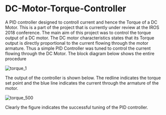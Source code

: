# DC-Motor-Torque-Controller

A PID controller designed to controll current and hence the Torque of a DC Motor. This is a part of the project that is currently under review at the IROS 2018 conference. The main aim of this project was to control the torque output of a DC motor. The DC motor characteristics states that its Torque output is directly proportional to the current flowing through the motor armature. Thus a simple  PID Controller was tuned to control the current flowing through the DC Motor. The block diagram below shows the entire procedure 

![torque_1](https://user-images.githubusercontent.com/15217992/40603997-3471cfd6-627b-11e8-9bf3-36a8a7526b3b.PNG)

The output of the controller is shown below. The redline indicates the torque set point and the blue line indicates the current through the armature of the motor. 

![torque_500](https://user-images.githubusercontent.com/15217992/40604058-7167d75a-627b-11e8-8ac2-09d6530c64df.png)

Clearly the figure indicates the successful tuning of the PID controller.
